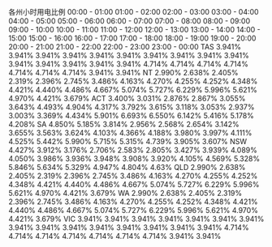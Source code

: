 各州小时用电比例	00:00 - 01:00	01:00 - 02:00	02:00 - 03:00	03:00 - 04:00	04:00 - 05:00	05:00 - 06:00	06:00 - 07:00	07:00 - 08:00	08:00 - 09:00	09:00 - 10:00	10:00 - 11:00	11:00 - 12:00	12:00 - 13:00	13:00 - 14:00	14:00 - 15:00	15:00 - 16:00	16:00 - 17:00	17:00 - 18:00	18:00 - 19:00	19:00 - 20:00	20:00 - 21:00	21:00 - 22:00	22:00 - 23:00	23:00 - 00:00
TAS	3.941%	3.941%	3.941%	3.941%	3.941%	3.941%	3.941%	3.941%	3.941%	3.941%	3.941%	3.941%	3.941%	3.941%	3.941%	4.714%	4.714%	4.714%	4.714%	4.714%	4.714%	4.714%	3.941%	3.941%
NT	2.990%	2.638%	2.405%	2.319%	2.396%	2.745%	3.486%	4.163%	4.270%	4.255%	4.252%	4.348%	4.421%	4.440%	4.486%	4.667%	5.074%	5.727%	6.229%	5.996%	5.621%	4.970%	4.421%	3.679%
ACT	3.400%	3.031%	2.876%	2.867%	3.055%	3.643%	4.493%	4.904%	4.317%	3.792%	3.615%	3.118%	3.053%	2.937%	3.003%	3.369%	4.434%	5.901%	6.693%	6.550%	6.142%	5.416%	5.178%	4.208%
SA	4.850%	5.185%	3.814%	2.956%	2.568%	2.654%	3.142%	3.655%	3.563%	3.624%	4.103%	4.366%	4.188%	3.980%	3.997%	4.111%	4.525%	5.442%	5.990%	5.715%	5.315%	4.739%	3.905%	3.607%
NSW	4.427%	3.912%	3.176%	2.706%	2.583%	2.805%	3.427%	3.939%	4.089%	4.050%	3.986%	3.936%	3.948%	3.908%	3.920%	4.105%	4.569%	5.328%	5.846%	5.634%	5.329%	4.947%	4.804%	4.63%
QLD	2.990%	2.638%	2.405%	2.319%	2.396%	2.745%	3.486%	4.163%	4.270%	4.255%	4.252%	4.348%	4.421%	4.440%	4.486%	4.667%	5.074%	5.727%	6.229%	5.996%	5.621%	4.970%	4.421%	3.679%
WA	2.990%	2.638%	2.405%	2.319%	2.396%	2.745%	3.486%	4.163%	4.270%	4.255%	4.252%	4.348%	4.421%	4.440%	4.486%	4.667%	5.074%	5.727%	6.229%	5.996%	5.621%	4.970%	4.421%	3.679%
VIC	3.941%	3.941%	3.941%	3.941%	3.941%	3.941%	3.941%	3.941%	3.941%	3.941%	3.941%	3.941%	3.941%	3.941%	3.941%	4.714%	4.714%	4.714%	4.714%	4.714%	4.714%	4.714%	3.941%	3.941%
